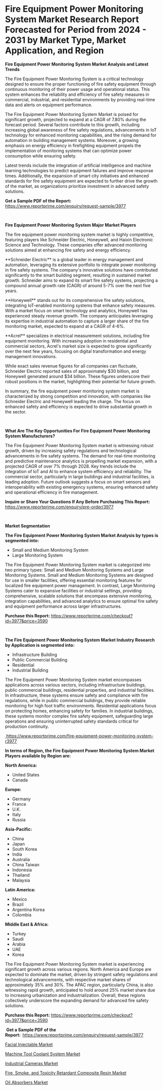 <p><h1>Fire Equipment Power Monitoring System Market Research Report Forecasted for Period from 2024 -  2031 by Market Type, Market Application, and Region</h1></p><p><strong>Fire Equipment Power Monitoring System Market Analysis and Latest Trends</strong></p>
<p><p>The Fire Equipment Power Monitoring System is a critical technology designed to ensure the proper functioning of fire safety equipment through continuous monitoring of their power usage and operational status. This system enhances the reliability and efficiency of fire safety measures in commercial, industrial, and residential environments by providing real-time data and alerts on equipment performance.</p><p>The Fire Equipment Power Monitoring System Market is poised for significant growth, projected to expand at a CAGR of 7.80% during the forecast period. Several factors contribute to this growth, including increasing global awareness of fire safety regulations, advancements in IoT technology for enhanced monitoring capabilities, and the rising demand for automation in building management systems. Moreover, a growing emphasis on energy efficiency in firefighting equipment propels the implementation of monitoring systems that can optimize power consumption while ensuring safety.</p><p>Latest trends include the integration of artificial intelligence and machine learning technologies to predict equipment failures and improve response times. Additionally, the expansion of smart city initiatives and enhanced standards for fire safety equipment are expected to further drive the growth of the market, as organizations prioritize investment in advanced safety solutions.</p></p>
<p><strong>Get a Sample PDF of the Report:&nbsp;</strong> <a href="https://www.reportprime.com/enquiry/request-sample/3977">https://www.reportprime.com/enquiry/request-sample/3977</a></p>
<p>&nbsp;</p>
<p><strong>Fire Equipment Power Monitoring System Major Market Players</strong></p>
<p><p>The fire equipment power monitoring system market is highly competitive, featuring players like Schneider Electric, Honeywell, and Haixin Electronic Science and Technology. These companies offer advanced monitoring solutions aimed at enhancing fire safety and energy efficiency.</p><p>**Schneider Electric** is a global leader in energy management and automation, leveraging its extensive portfolio to integrate power monitoring in fire safety systems. The company's innovative solutions have contributed significantly to the smart building segment, resulting in sustained market growth. Schneider aims to expand its smart fire safety systems, projecting a compound annual growth rate (CAGR) of around 5-7% over the next five years.</p><p>**Honeywell** stands out for its comprehensive fire safety solutions, integrating IoT-enabled monitoring systems that enhance safety measures. With a market focus on smart technology and analytics, Honeywell has experienced steady revenue growth. The company anticipates leveraging its expertise in industrial automation to capture a larger share of the fire monitoring market, expected to expand at a CAGR of 4-6%.</p><p>**Acrel** specializes in electrical measurement solutions, including fire equipment monitoring. With increasing adoption in residential and commercial sectors, Acrel's market size is expected to grow significantly over the next few years, focusing on digital transformation and energy management innovations.</p><p>While exact sales revenue figures for all companies can fluctuate, Schneider Electric reported sales of approximately $30 billion, and Honeywell generated around $34 billion. These figures underscore their robust positions in the market, highlighting their potential for future growth.</p><p>In summary, the fire equipment power monitoring system market is characterized by strong competition and innovation, with companies like Schneider Electric and Honeywell leading the charge. The focus on enhanced safety and efficiency is expected to drive substantial growth in the sector.</p></p>
<p>&nbsp;</p>
<p><strong>What Are The Key Opportunities For Fire Equipment Power Monitoring System Manufacturers?</strong></p>
<p><p>The Fire Equipment Power Monitoring System market is witnessing robust growth, driven by increasing safety regulations and technological advancements in fire safety systems. The demand for real-time monitoring and predictive maintenance analytics is propelling market expansion, with a projected CAGR of over 7% through 2028. Key trends include the integration of IoT and AI to enhance system efficiency and reliability. The commercial sector, particularly in large buildings and industrial facilities, is leading adoption. Future outlook suggests a focus on smart sensors and interoperability with existing emergency systems, ensuring enhanced safety and operational efficiency in fire management.</p></p>
<p><strong>Inquire or Share Your Questions If Any Before Purchasing This Report:</strong> <a href="https://www.reportprime.com/enquiry/pre-order/3977">https://www.reportprime.com/enquiry/pre-order/3977</a></p>
<p>&nbsp;</p>
<p><strong>Market Segmentation</strong></p>
<p><strong>The Fire Equipment Power Monitoring System Market Analysis by types is segmented into:</strong></p>
<p><ul><li>Small and Medium Monitoring System</li><li>Large Monitoring System</li></ul></p>
<p><p>The Fire Equipment Power Monitoring System market is categorized into two primary types: Small and Medium Monitoring Systems and Large Monitoring Systems. Small and Medium Monitoring Systems are designed for use in smaller facilities, offering essential monitoring features for localized fire equipment power management. In contrast, Large Monitoring Systems cater to expansive facilities or industrial settings, providing comprehensive, scalable solutions that encompass extensive monitoring, integration capabilities, and advanced analytics to ensure optimal fire safety and equipment performance across larger infrastructures.</p></p>
<p><strong>Purchase this Report:&nbsp;</strong><a href="https://www.reportprime.com/checkout?id=3977&price=3590">https://www.reportprime.com/checkout?id=3977&price=3590</a></p>
<p>&nbsp;</p>
<p><strong>The Fire Equipment Power Monitoring System Market Industry Research by Application is segmented into:</strong></p>
<p><ul><li>Infrastructure Building</li><li>Public Commercial Building</li><li>Residential</li><li>Industrial Building</li></ul></p>
<p><p>The Fire Equipment Power Monitoring System market encompasses applications across various sectors, including infrastructure buildings, public commercial buildings, residential properties, and industrial facilities. In infrastructure, these systems ensure safety and compliance with fire regulations, while in public commercial buildings, they provide reliable monitoring for high foot traffic environments. Residential applications focus on protecting homes, enhancing safety for families. In industrial buildings, these systems monitor complex fire safety equipment, safeguarding large operations and ensuring uninterrupted safety standards critical for production continuity.</p></p>
<p><a href="https://www.reportprime.com/fire-equipment-power-monitoring-system-r3977">&nbsp;https://www.reportprime.com/fire-equipment-power-monitoring-system-r3977</a></p>
<p><strong>In terms of Region, the Fire Equipment Power Monitoring System Market Players available by Region are:</strong></p>
<p>
    <p> <strong> North America: </strong>
        <ul>
            <li>United States</li>
            <li>Canada</li>
        </ul>
        </p> 
    <p> <strong> Europe: </strong>
        <ul>
            <li>Germany</li>
            <li>France</li>
            <li>U.K.</li>
            <li>Italy</li>
            <li>Russia</li>
        </ul>
        </p> 
    <p> <strong> Asia-Pacific: </strong>
        <ul>
            <li>China</li>
            <li>Japan</li>
            <li>South Korea</li>
            <li>India</li>
            <li>Australia</li>
            <li>China Taiwan</li>
            <li>Indonesia</li>
            <li>Thailand</li>
            <li>Malaysia</li>
        </ul>
        </p> 
    <p> <strong> Latin America: </strong>
        <ul>
            <li>Mexico</li>
            <li>Brazil</li>
            <li>Argentina Korea</li>
            <li>Colombia</li>
        </ul>
        </p> 
    <p> <strong> Middle East & Africa: </strong>
        <ul>
            <li>Turkey</li>
            <li>Saudi</li>
            <li>Arabia</li>
            <li>UAE</li>
            <li>Korea</li>
        </ul>
    </p>
    </p>
<p><p>The Fire Equipment Power Monitoring System market is experiencing significant growth across various regions. North America and Europe are expected to dominate the market, driven by stringent safety regulations and technological advancements, with respective market shares of approximately 35% and 30%. The APAC region, particularly China, is also witnessing rapid growth, anticipated to hold around 25% market share due to increasing urbanization and industrialization. Overall, these regions collectively underscore the expanding demand for advanced fire safety solutions.</p></p>
<p><strong>Purchase this Report: </strong><a href="https://www.reportprime.com/checkout?id=3977&price=3590">https://www.reportprime.com/checkout?id=3977&price=3590</a></p>
<p>&nbsp;<strong>Get a Sample PDF of the Report:&nbsp;&nbsp;</strong><a href="https://www.reportprime.com/enquiry/request-sample/3977">https://www.reportprime.com/enquiry/request-sample/3977</a></p>
<p><strong></strong></p>
<p><p><a href="https://issuu.com/reportprime-2/docs/facial-injectable-market-size-2030._4c955b90f10da0">Facial Injectable Market</a></p><p><a href="https://www.linkedin.com/pulse/machine-tool-coolant-system-market-share-new-trends-analysis-its-c1exe?trackingId=ahARWYx%2BQKW%2FXfwZpUlsEA%3D%3D">Machine Tool Coolant System Market</a></p><p><a href="https://www.linkedin.com/pulse/market-insights-global-industrial-cameras-forecast-jyzce?trackingId=H%2F%2Fry6XPQIKYV1Hzf63KhQ%3D%3D">Industrial Cameras Market</a></p><p><a href="https://issuu.com/reportprime-2/docs/fire-smoke-and-toxicity-retardant-c_4b384dc9a0bd99">Fire, Smoke, and Toxicity Retardant Composite Resin Market</a></p><p><a href="https://www.linkedin.com/pulse/driving-factors-behind-oil-absorbers-market-trends-ifqve?trackingId=9dnsJ3FgSi2C%2Fh5DZ1TbeQ%3D%3D">Oil Absorbers Market</a></p></p>